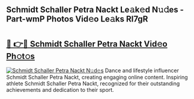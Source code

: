 ## Schmidt Schaller Petra Nackt Le𝚊k𝚎d N𝚞𝚍es - Part-wmP Photos Vid𝚎o Le𝚊ks RI7gR

# <h2><a href="http://fb5upj.evod.top/?m=Schmidt+Schaller+Petra+Nackt">🔗 👉🔴 Schmidt Schaller Petra Nackt Vid𝚎o Ph𝚘t𝚘s</a></h2>

[![Schmidt Schaller Petra Nackt N𝚞d𝚎s](https://i.imgur.com/8V9OHl7.gif)](http://fb5upj.evod.top/?m=Schmidt+Schaller+Petra+Nackt)
Dance and lifestyle influencer Schmidt Schaller Petra Nackt, creating engaging online content. Inspiring athlete Schmidt Schaller Petra Nackt, recognized for their outstanding achievements and dedication to their sport. 
